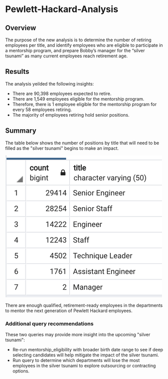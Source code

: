 # Pewlett-Hackard-Analysis

## Overview 
The purpose of the new analysis is to determine the number of retiring employees per title, and identify employees who are eligible to participate in a mentorship program, and prepare Bobby’s manager for the “silver tsunami” as many current employees reach retirement age.

## Results
The analysis yeilded the following insights:
* There are 90,398 employees expected to retire.
* There are 1,549 employees eligible for the mentorship program.
* Therefore, there is 1 employee eligible for the mentorship program for every 58 employees retiring.
* The majority of employees retiring hold senior positions.

## Summary
The table below shows the number of positions by title that will need to be filled as the "silver tsunami" begins to make an impact.

![Silver Tsunami](https://github.com/nishavenkatesh11/Pewlett-Hackard-Analysis/blob/main/Silver%20Tsumani.png)

There are enough qualified, retirement-ready employees in the departments to mentor the next generation of Pewlett Hackard employees.

### Additional query recommendations 
These two queries may provide more insight into the upcoming "silver tsunami":
* Re-run mentorship_eligibility with broader birth date range to see if deep selecting candidates will help mitigate the impact of the silver tsunami.
* Run query to determine which departments will lose the most employees in the silver tsunami to explore outsourcing or contracting options.
